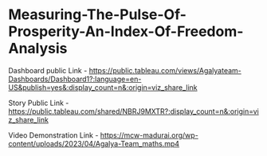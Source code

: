 # Measuring-The-Pulse-Of-Prosperity-An-Index-Of-Freedom-Analysis


Dashboard public Link - https://public.tableau.com/views/Agalyateam-Dashboards/Dashboard1?:language=en-US&publish=yes&:display_count=n&:origin=viz_share_link

Story Public Link - https://public.tableau.com/shared/NBRJ9MXTR?:display_count=n&:origin=viz_share_link

Video Demonstration Link - https://mcw-madurai.org/wp-content/uploads/2023/04/Agalya-Team_maths.mp4
